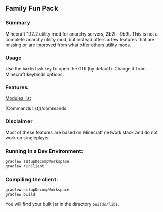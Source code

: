 ## Family Fun Pack

### Summary

Minecraft 1.12.2 utility mod for anarchy servers, 2b2t - 9b9t. This is not a complete anarchy utility mod, but instead offers a few features that are missing or are improved from what offer others utility mods.

### Usage
Use the ```backslash``` key to open the GUI (by default). Change it from Minecraft keybinds options.

### Features
[Modules list](/modules.md)

[Commands list](/commands.

### Disclaimer
Most of these features are based on Minecraft network stack and do not work on singleplayer.

### Running in a Dev Environment:
```gradle
gradlew setupDecompWorkspace
gradlew runClient
```

### Compiling the client:
```gradle
gradlew setupDecompWorkspace
gradlew build
```
You will find your built jar in the directory `builds/libs`.
